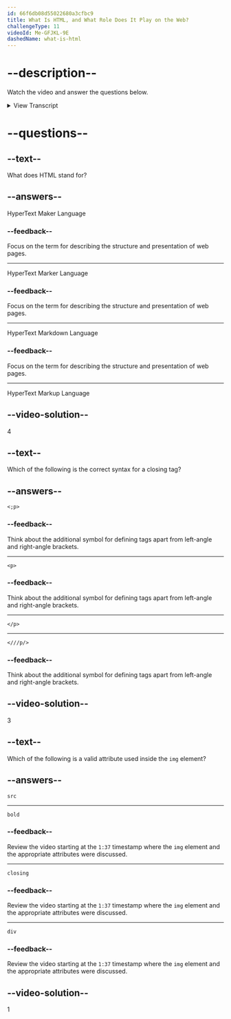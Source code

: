 ```yaml
---
id: 66f6db08d55022680a3cfbc9
title: What Is HTML, and What Role Does It Play on the Web?
challengeType: 11
videoId: Me-GFJKL-9E
dashedName: what-is-html
---
```


# --description--

Watch the video and answer the questions below.

<details>
    <summary>View Transcript</summary>
    <h2>What is HTML and what role does it play on the web?</h2>
    <p>
        HTML, which stands for Hypertext Markup Language, is a markup language for creating web pages. When you visit a website and see content like paragraphs, headings, links, images, and videos, that's HTML. HTML represents the content and structure of a web page through the use of elements.
    </p>
    <p>Here's an example of a paragraph element:</p>
    <code>&lt;p&gt;Hello&lt;/p&gt;</code>
    <br>
    <br>
    <p>
        Most elements will have an opening tag and a closing tag. Sometimes, those tags are referred to as start and end tags. In between these two tags, you'll have the content, which can be text or other HTML elements. Both opening and closing tags start with a left angle bracket(<code>&lt;</code>) and end with a right angle bracket(<code>&gt;</code>), with the tag name placed between these angle brackets. 
    </p>
    <p>
        Here's a closer look at just the opening and closing paragraph tags. 
    </p> 
    <code>&lt;p&gt;&lt;/p&gt;</code>
    <br>
    <br>  
    <p>
        What distinguishes an opening tag from a closing tag is the forward slash placed immediately after the left angle bracket in a closing tag.
    </p>  
    <p>
        Some HTML elements do not have a closing tag. These are known as void elements. Here's an example of an <code>img</code> element, which is a void element. 
    </p>     
    <code>&lt;img&gt;</code>
    <br>
    <br>    
    <p>    
        Notice that this <code>img</code> element does not have a closing tag and it does not have any content. Void elements cannot have any content and only have a start tag. If you want to display an image, you'll need to include a couple of attributes inside your <code>img</code> element. An attribute is a special value used to adjust the behavior of an HTML element. 
    </p>
    <p>
        Here's an example of an <code>img</code> element with a <code>src</code> or Source attribute. 
    </p>
    <code>&lt;img src="img-location-goes-here"&gt;</code>
    <br>
    <br>     
    <p>     
        The <code>src</code> attribute is used to specify the location for that image. For <code>img</code> elements, it's good practice to include another attribute called the <code>alt</code> attribute. 
    </p>    
    <p>     
        Here's an example of an <code>img</code> element with the <code>src</code> and <code>alt</code> attributes.    
    </p>  
    <code>&lt;img src="example-cat-img-url" alt="Cat sleeping in the grass"&gt;</code>
    <br>
    <br>    
    <p>     
        The <code>alt</code> attribute is used to provide short descriptive text for the images. In this case, the descriptive text is "a cat sleeping in the grass."
    </p>
    <p>
        So you might be wondering if HTML by itself is enough to build a website. Well, the answer is it depends. If you're building a small practice project that only displays text and images, HTML alone might be sufficient. However, if you're creating a modern professional website, you'll need to have HTML, CSS, and JavaScript. HTML is for the content and structure, CSS is for the styling, and JavaScript is for adding interactivity to your web pages.
    </p>
    <p>
        A good analogy for this is to compare HTML, CSS, and JavaScript with a complete building.
    </p>    
    <ul>
        <li><strong>HTML</strong> represents the blocks, concrete, and iron that make up the walls. It's the foundation that makes the building strong.</li>
        <li><strong>CSS</strong> represents the interior and exterior design that makes the house look beautiful.</li>
        <li><strong>JavaScript</strong> represents the electrical and water system that ensures uninterrupted access to water and electricity.</li>
    </ul>       
</details>

# --questions--

## --text--

What does HTML stand for?

## --answers--

HyperText Maker Language

### --feedback--

Focus on the term for describing the structure and presentation of web pages.

---

HyperText Marker Language

### --feedback--

Focus on the term for describing the structure and presentation of web pages.

---

HyperText Markdown Language

### --feedback--

Focus on the term for describing the structure and presentation of web pages.

---

HyperText Markup Language

## --video-solution--

4

## --text--

Which of the following is the correct syntax for a closing tag?

## --answers--

`<;p>`

### --feedback--

Think about the additional symbol for defining tags apart from left-angle and right-angle brackets.

---

`<p>`

### --feedback--

Think about the additional symbol for defining tags apart from left-angle and right-angle brackets.

---

`</p>`

---

`<///p/>`

### --feedback--

Think about the additional symbol for defining tags apart from left-angle and right-angle brackets.

## --video-solution--

3

## --text--

Which of the following is a valid attribute used inside the `img` element?

## --answers--

`src`

---

`bold`

### --feedback--

Review the video starting at the `1:37` timestamp where the `img` element and the appropriate attributes were discussed.

---

`closing`

### --feedback--

Review the video starting at the `1:37` timestamp where the `img` element and the appropriate attributes were discussed.

---

`div`

### --feedback--

Review the video starting at the `1:37` timestamp where the `img` element and the appropriate attributes were discussed.

## --video-solution--

1

